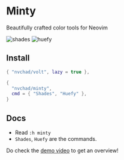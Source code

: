 # Minty

Beautifully crafted color tools for Neovim
 
![shades](https://github.com/user-attachments/assets/d499748b-d9c8-4a92-89ba-bfce1814c275)
![huefy](https://github.com/user-attachments/assets/21f2c23d-94c6-4ccf-a0d0-ddf91f6bb5c1)

## Install

```lua
{ "nvchad/volt", lazy = true },

{
  "nvchad/minty",
  cmd = { "Shades", "Huefy" },
}

```

## Docs

- Read `:h minty`
- `Shades`, `Huefy` are the commands.

Do check the [demo video](https://www.youtube.com/watch?v=NHC4jLoR_zI) to get an overview!
